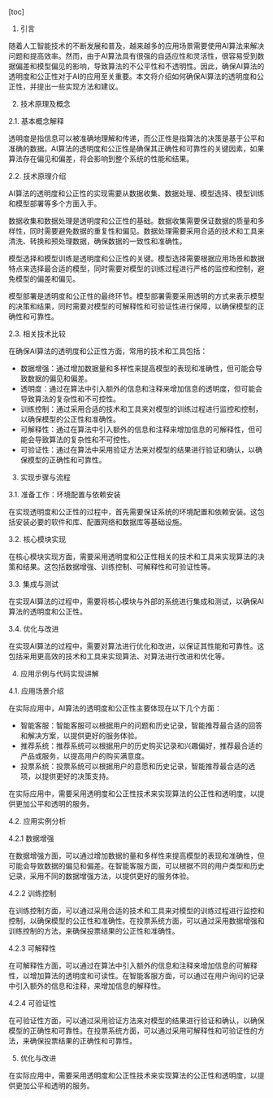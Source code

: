 
[toc]                    
                
                
1. 引言

随着人工智能技术的不断发展和普及，越来越多的应用场景需要使用AI算法来解决问题和提高效率。然而，由于AI算法具有很强的自适应性和灵活性，很容易受到数据偏差和模型偏见的影响，导致算法的不公平性和不透明性。因此，确保AI算法的透明度和公正性对于AI的应用至关重要。本文将介绍如何确保AI算法的透明度和公正性，并提出一些实现方法和建议。

2. 技术原理及概念

2.1. 基本概念解释

透明度是指信息可以被准确地理解和传递，而公正性是指算法的决策是基于公平和准确的数据。AI算法的透明度和公正性是确保其正确性和可靠性的关键因素，如果算法存在偏见和偏差，将会影响到整个系统的性能和结果。

2.2. 技术原理介绍

AI算法的透明度和公正性的实现需要从数据收集、数据处理、模型选择、模型训练和模型部署等多个方面入手。

数据收集和数据处理是透明度和公正性的基础。数据收集需要保证数据的质量和多样性，同时需要避免数据的重复性和偏见。数据处理需要采用合适的技术和工具来清洗、转换和预处理数据，确保数据的一致性和准确性。

模型选择和模型训练是透明度和公正性的关键。模型选择需要根据应用场景和数据特点来选择最合适的模型，同时需要对模型的训练过程进行严格的监控和控制，避免模型的偏差和偏见。

模型部署是透明度和公正性的最终环节。模型部署需要采用透明的方式来表示模型的决策和结果，同时需要对模型的可解释性和可验证性进行保障，以确保模型的正确性和可靠性。

2.3. 相关技术比较

在确保AI算法的透明度和公正性方面，常用的技术和工具包括：

- 数据增强：通过增加数据量和多样性来提高模型的表现和准确性，但可能会导致数据的偏见和偏差。
- 透明度：通过在算法中引入额外的信息和注释来增加信息的透明度，但可能会导致算法的复杂性和不可控性。
- 训练控制：通过采用合适的技术和工具来对模型的训练过程进行监控和控制，以确保模型的公正性和准确性。
- 可解释性：通过在算法中引入额外的信息和注释来增加信息的可解释性，但可能会导致算法的复杂性和不可控性。
- 可验证性：通过在算法中采用验证方法来对模型的结果进行验证和确认，以确保模型的正确性和可靠性。

3. 实现步骤与流程

3.1. 准备工作：环境配置与依赖安装

在实现透明度和公正性的过程中，首先需要保证系统的环境配置和依赖安装。这包括安装必要的软件和库、配置网络和数据库等基础设施。

3.2. 核心模块实现

在核心模块实现方面，需要采用透明度和公正性相关的技术和工具来实现算法的决策和结果。这包括数据增强、训练控制、可解释性和可验证性等。

3.3. 集成与测试

在实现AI算法的过程中，需要将核心模块与外部的系统进行集成和测试，以确保AI算法的透明度和公正性。

3.4. 优化与改进

在实现AI算法的过程中，需要对算法进行优化和改进，以保证其性能和可靠性。这包括采用更高效的技术和工具来实现算法、对算法进行改进和优化等。

4. 应用示例与代码实现讲解

4.1. 应用场景介绍

在实际应用中，AI算法的透明度和公正性主要体现在以下几个方面：

- 智能客服：智能客服可以根据用户的问题和历史记录，智能推荐最合适的回答和解决方案，以提供更好的服务体验。
- 推荐系统：推荐系统可以根据用户的历史购买记录和兴趣偏好，推荐最合适的产品或服务，以提高用户的购买满意度。
- 投票系统：投票系统可以根据用户的意愿和历史记录，智能推荐最合适的选项，以提供更好的决策支持。

在实际应用中，需要采用透明度和公正性技术来实现算法的公正性和透明度，以提供更加公平和透明的服务。

4.2. 应用实例分析

4.2.1 数据增强

在数据增强方面，可以通过增加数据的量和多样性来提高模型的表现和准确性，但可能会导致数据的偏见和偏差。在智能客服方面，可以根据不同的用户类型和历史记录，采用不同的数据增强方法，以提供更好的服务体验。

4.2.2 训练控制

在训练控制方面，可以通过采用合适的技术和工具来对模型的训练过程进行监控和控制，以确保模型的公正性和准确性。在投票系统方面，可以通过采用数据增强和训练控制的方法，来确保投票结果的公正性和准确性。

4.2.3 可解释性

在可解释性方面，可以通过在算法中引入额外的信息和注释来增加信息的可解释性，以增加算法的透明度和可读性。在智能客服方面，可以通过在用户询问的记录中引入额外的信息和注释，来增加信息的解释性。

4.2.4 可验证性

在可验证性方面，可以通过采用验证方法来对模型的结果进行验证和确认，以确保模型的正确性和可靠性。在投票系统方面，可以通过采用可解释性和可验证性的方法，来确保投票结果的正确性和可靠性。

5. 优化与改进

在实际应用中，需要采用透明度和公正性技术来实现算法的公正性和透明度，以提供更加公平和透明的服务。

